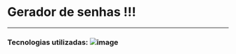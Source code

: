 # Gerador de senhas !!!

<hr>

### Tecnologias utilizadas: ![image](https://user-images.githubusercontent.com/114318366/222972616-b8c0a4a1-589f-437f-987c-a5804fd1e572.png)
